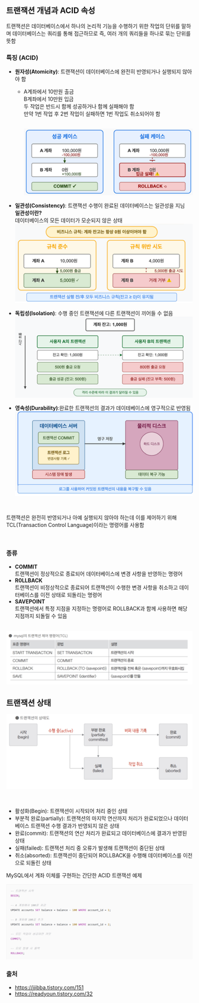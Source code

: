 ## 트랜잭션 개념과 ACID 속성

트랜잭션은 데이터베이스에서 하나의 논리적 기능을 수행하기 위한 작업의 단위를 말하며 데이터베이스는 쿼리를 통해 접근하므로 즉, 여러 개의 쿼리들을
하나로 묶는 단위를 뜻함<br>

### 특징 (ACID)<br>

- **원자성(Atomicity)**: 트랜잭션이 데이터베이스에 완전히 반영되거나 실행되지 않아야 함<br>

  - A계좌에서 10만원 출금<br>
    B계좌에서 10만원 입금<br>
    두 작업은 반드시 함께 성공하거나 함께 실패해야 함<br>
    만약 1번 작업 후 2번 작업이 실패하면 1번 작업도 취소되어야 함<br>
    <br>

    ![그림 1](./img/03_db_transaction_and_acid/3.png)

- **일관성(Consistency)**: 트랜잭션 수행이 완료된 데이터베이스는 일관성을
  지님<br>
  **일관성이란?**<br>
  데이터베이스의 모든 데이터가 모순되지 않은 상태<br>
  ![그림 2](./img/03_db_transaction_and_acid/4.png)

- **독립성(Isolation)**: 수행 중인 트랜잭션에 다른 트랜잭션이 끼어들 수 없음<br>
  ![그림 3](./img/03_db_transaction_and_acid/5.png)
- **영속성(Durability)**:완료한 트랜잭션의 결과가 데이테베이스에 영구적으로 반영됨<br>
  ![그림 3](./img/03_db_transaction_and_acid/6.png)

  <br>

트랜잭션은 완전히 반영되거나 아예 실행되지 않아야 하는데
이를 제어하기 위해 TCL(Transaction Control Language)이라는 명령어를 사용함<br>

  <br>

### 종류<br>

- **COMMIT**<br>
  트랜잭션이 정상적으로 종료되어 데이터베이스에 변경 사항을 반영하는 명령어<br>
- **R0LLBACK**<BR>
  트랜잭션이 비정상적으로 종료되어 트랜잭션이 수행한 변경 사항을 취소하고 데이터베이스를 이전 상태로 되돌리는 명령어<BR>
- **SAVEPOINT**<BR>
  트랜잭션에서 특정 지점을 지정하는 명령어로 ROLLBACK과 함께 사용하면 해당 지점까지 되돌릴 수 있음<BR>
  <br>

![그림 1. Case 1](./img/03_db_transaction_and_acid/1.png)

## 트랜잭션 상태<BR>

![그림 1. Case 1](./img/03_db_transaction_and_acid/2.png)

  <br>

- 활성화(Begin): 트랜잭션이 시작되어 처리 중인 상태<br>
- 부분적 완료(partially): 트랜잭션의 마지막 연산까지 처리가 완료되었으나 데이터베이스 트랜잭션 수행 결과가 반영되지 않은 상태<br>
- 완료(commit): 트랜잭션의 연산 처리가 완료되고 데이터베이스에 결과가 반영된 상태<br>
- 실패(failed): 트랜잭션 처리 중 오류가 발생해 트랜잭션이 중단된 상태<br>
- 취소(absorted): 트랜잭션이 중단되어 ROLLBACK을 수행해 데이터베이스를 이전으로 되돌린 상태<br>

MySQL에서 계좌 이체를 구현하는 간단한 ACID 트랜잭션 예제<br>

![그림 1. Case 1](./img/03_db_transaction_and_acid/7.png)<br>

### 출처<BR>

- https://jjibba.tistory.com/151<br>
- https://readyoun.tistory.com/32
